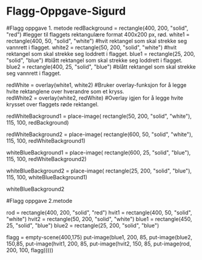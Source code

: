 # Flagg-Oppgave-Sigurd
#Flagg oppgave 1. metode
redBackground = rectangle(400, 200, "solid", "red")  #legger til flaggets rektangulære format 400x200 px, rød.
white1 = rectangle(400, 50, "solid", "white") #hvit rektangel som skal strekke seg vannrett i flagget.
white2 = rectangle(50, 200, "solid", "white") #hvit rektangel som skal strekke seg loddrett i flagget.
blue1 = rectangle(25, 200, "solid", "blue")   #blått rektangel som skal strekke seg loddrett i flagget.
blue2 = rectangle(400, 25, "solid", "blue")   #blått rektangel som skal strekke seg vannrett i flagget.

redWhite = overlay(white1, white2)  #Bruker overlay-funksjon for å legge hvite rektanglene over hverandre som et kryss.  
redWhite2 = overlay(white2, redWhite) #Overlay igjen for å legge hvite krysset over flaggets røde rektangel. 

redWhiteBackground1 = place-image( 
  rectangle(50, 200, "solid", "white"),
  115, 100, redBackground) 
  


redWhiteBackground2 = place-image(
  rectangle(600, 50, "solid", "white"),
  115, 100, redWhiteBackground1)



whiteBlueBackground1 = place-image(
  rectangle(600, 25, "solid", "blue"),
  115, 100, redWhiteBackground2)



whiteBlueBackground2 = place-image(
  rectangle(25, 200, "solid", "blue"),
  115, 100, whiteBlueBackground1)

whiteBlueBackground2




#Flagg oppgave 2.metode

rod = rectangle(400, 200, "solid", "red")
hvit1 = rectangle(400, 50, "solid", "white")
hvit2 = rectangle(50, 200, "solid", "white")
blue1 = rectangle(450, 25, "solid", "blue")
blue2 = rectangle(25, 200, "solid", "blue")



flagg = empty-scene(400,175)
 put-image(blue1, 200, 85,
  put-image(blue2, 150,85,
    put-image(hvit1, 200, 85, 
      put-image(hvit2, 150, 85,
        put-image(rod, 200, 100, flagg)))))
